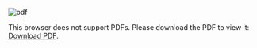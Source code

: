 ![pdf]()
<object data="https://github.com/jiperezga/Masters-Thesis/blob/master/Master's%20Tesis.pdf" type="application/pdf" width="700px" height="700px">
    <embed src="https://github.com/jiperezga/Masters-Thesis/blob/master/Master's%20Tesis.pdf">
        <p>This browser does not support PDFs. Please download the PDF to view it: <a href="https://github.com/jiperezga/Masters-Thesis/blob/master/Master's%20Tesis.pdf">Download PDF</a>.</p>
    </embed>
</object>
